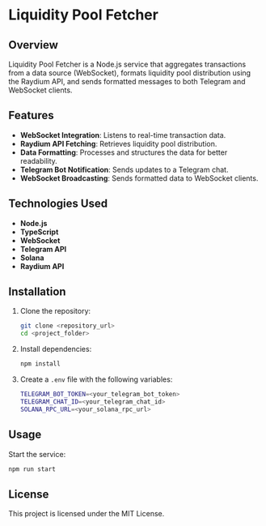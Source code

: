 # Liquidity Pool Fetcher

## Overview
Liquidity Pool Fetcher is a Node.js service that aggregates transactions from a data source (WebSocket), formats liquidity pool distribution using the Raydium API, and sends formatted messages to both Telegram and WebSocket clients.

## Features
- **WebSocket Integration**: Listens to real-time transaction data.
- **Raydium API Fetching**: Retrieves liquidity pool distribution.
- **Data Formatting**: Processes and structures the data for better readability.
- **Telegram Bot Notification**: Sends updates to a Telegram chat.
- **WebSocket Broadcasting**: Sends formatted data to WebSocket clients.

## Technologies Used
- **Node.js**
- **TypeScript**
- **WebSocket**
- **Telegram API**
- **Solana**
- **Raydium API**

## Installation
1. Clone the repository:
   ```sh
   git clone <repository_url>
   cd <project_folder>
   ```
2. Install dependencies:
   ```sh
   npm install
   ```
3. Create a `.env` file with the following variables:
   ```sh
   TELEGRAM_BOT_TOKEN=<your_telegram_bot_token>
   TELEGRAM_CHAT_ID=<your_telegram_chat_id>
   SOLANA_RPC_URL=<your_solana_rpc_url>
   ```

## Usage
Start the service:
```sh
npm run start
```

## License
This project is licensed under the MIT License.

